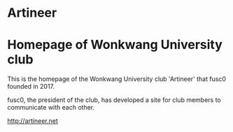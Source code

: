 # Artineer
# Homepage of Wonkwang University club

This is the homepage of the Wonkwang University club 'Artineer' that fusc0 founded in 2017.

fusc0, the president of the club, has developed a site for club members to communicate with each other.

http://artineer.net
